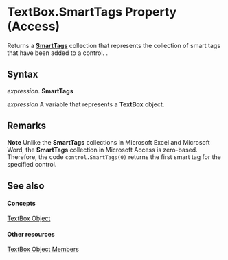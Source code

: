 
# TextBox.SmartTags Property (Access)

Returns a  **[SmartTags](79c0e84e-e0a1-35b8-b826-9d2cde3bd485.md)** collection that represents the collection of smart tags that have been added to a control. .


## Syntax

 _expression_. **SmartTags**

 _expression_ A variable that represents a **TextBox** object.


## Remarks




 **Note**  Unlike the  **SmartTags** collections in Microsoft Excel and Microsoft Word, the **SmartTags** collection in Microsoft Access is zero-based. Therefore, the code `control.SmartTags(0)` returns the first smart tag for the specified control.


## See also


#### Concepts


[TextBox Object](d74fbe9a-0d40-7d28-956f-a2bfd0cfee45.md)
#### Other resources


[TextBox Object Members](bb55abbc-902e-fc2d-bdff-063c55426cd0.md)
